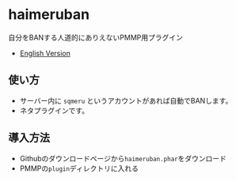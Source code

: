 # haimeruban
自分をBANする人道的にありえないPMMP用プラグイン

- [English Version](https://github.com/Natu9/haimeruban/blob/main/README-eng.md)

## 使い方
 - サーバー内に `sqmeru` というアカウントがあれば自動でBANします。
  - ネタプラグインです。

## 導入方法
 + Githubのダウンロードページから`haimeruban.phar`をダウンロード
 + PMMPの`plugin`ディレクトリに入れる
